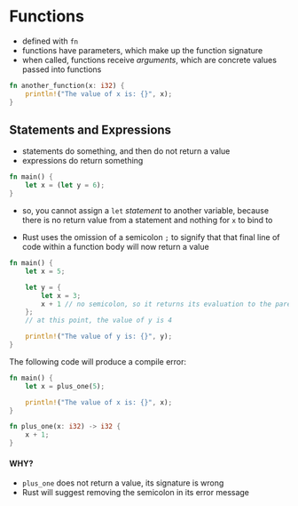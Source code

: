 # Functions

-   defined with `fn`
-   functions have parameters, which make up the function signature
-   when called, functions receive _arguments_, which are concrete values passed into functions

```rust
fn another_function(x: i32) {
    println!("The value of x is: {}", x);
}
```

## Statements and Expressions

-   statements do something, and then do not return a value
-   expressions do return something

```rust
fn main() {
    let x = (let y = 6);
}
```

-   so, you cannot assign a `let` _statement_ to another variable, because there is no return value from a statement and nothing for `x` to bind to

-   Rust uses the omission of a semicolon `;` to signify that that final line of code within a function body will now return a value

```rust
fn main() {
    let x = 5;

    let y = {
        let x = 3;
        x + 1 // no semicolon, so it returns its evaluation to the parent block
    };
    // at this point, the value of y is 4

    println!("The value of y is: {}", y);
}
```

The following code will produce a compile error:

```rust
fn main() {
    let x = plus_one(5);

    println!("The value of x is: {}", x);
}

fn plus_one(x: i32) -> i32 {
    x + 1;
}
```

#### WHY?

-   `plus_one` does not return a value, its signature is wrong
-   Rust will suggest removing the semicolon in its error message
